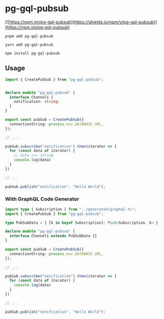 # pg-gql-pubsub

[![https://npm.im/pg-gql-pubsub](https://shields.io/npm/v/pg-gql-pubsub)](https://npm.im/pg-gql-pubsub)

```
pnpm add pg-gql-pubsub
```

```
yarn add pg-gql-pubsub
```

```
npm install pg-gql-pubsub
```

## Usage

```ts
import { CreatePubSub } from "pg-gql-pubsub";


declare module "pg-gql-pubsub" {
  interface Channels {
    notification: string;
  }
}

export const pubSub = CreatePubSub({
  connectionString: process.env.DATABASE_URL,
});

// ...

pubSub.subscribe("notification").then(iterator => {
  for (const data of iterator) {
    // data <=> string
    console.log(data)
  }
})

// ...

pubSub.publish("notification", "Hello World");
```

### With GraphQL Code Generator


```ts
import type { Subscription } from "../generated/graphql.ts";
import { CreatePubSub } from "pg-gql-pubsub";

type PubSubData = { [k in keyof Subscription]: Pick<Subscription, k> };

declare module "pg-gql-pubsub" {
  interface Channels extends PubSubData {}
}

export const pubSub = CreatePubSub({
  connectionString: process.env.DATABASE_URL,
});

// ...

pubSub.subscribe("notification").then(iterator => {
  for (const data of iterator) {
    console.log(data)
  }
})

// ...

pubSub.publish("notification", "Hello World");

```


